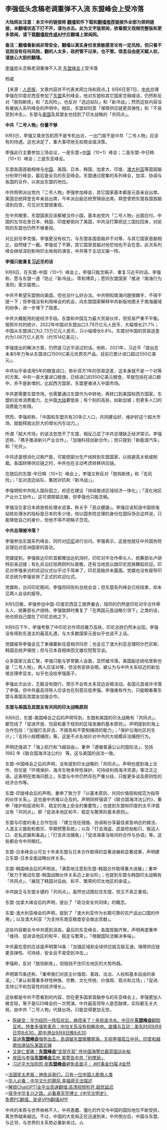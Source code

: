  <!-- 面包屑导航 --> <h2>李强低头念稿老调重弹不入流 东盟峰会上受冷落</h2> <p class="notice"><b>大陆网友注意：本文中的链接除 <a href="https://github.com/bannedbook/fanqiang" >翻墙</a>软件下载和<a href="https://github.com/killgcd/justmysocks/blob/master/README.md">翻墙推荐</a>链接外全部为禁网链接，未翻墙状态下打不开，请勿点击。此为文字版禁闻，欲看图文视频完整版和更多禁闻，请下载<a href="https://github.com/bannedbook/fanqiang">翻墙软件或APP</a>后翻墙上禁闻网。</p><p>备注：翻墙看新闻非常安全，翻墙以真实身份发表敏感言论有一定风险，但只看不说则没有任何风险，翻的人太多，政府管不过来，也不管。信息自由是天赋人权，请放心大胆的翻墙。</b></p>  <div class="entry"> <p><a href="https://www.bannedbook.org/bnews/tag/%e6%9d%8e%e5%bc%ba/" class="st_tag internal_tag" rel="tag" title="标签 李强 下的日志">李强</a>低头念稿老调重弹不入流 <a href="https://www.bannedbook.org/bnews/tag/%E4%B8%9C%E7%9B%9F%E5%B3%B0%E4%BC%9A/" class="st_tag internal_tag" rel="tag" title="标签 东盟峰会 下的日志">东盟峰会</a>上受冷落</p> <p>	杨威</p> <p>    <a target=_blank href="/donate.html?人民报恳请各方捐款" class="smallMiddle"></a>【来源：<span class='wp_keywordlink_affiliate'><a href="https://renminbao.com/" title="人民报" target="_blank">人民报</a></span>，文章内容并不代表本网立场和观点。】9月6日至7日，<a href="https://www.bannedbook.org/bnews/tag/%e4%b8%ad%e5%85%b1/" class="st_tag internal_tag" rel="tag" title="标签 中共 下的日志">中共</a>总理李强在印度尼西亚参加了<a href="https://www.bannedbook.org/bnews/tag/%E4%B8%9C%E7%9B%9F/" class="st_tag internal_tag" rel="tag" title="标签 东盟 下的日志">东盟</a>系列峰会，他对东盟和其它国家念稿喊话，仍然称反对「脱钩断炼」和「去风险」，也反对「选边站队」和「新冷战」；然而这些内容没有被纳入系列峰会的声明中。相反，东盟却同意「保障供应链更具弹性」和「不易受到冲击」，东盟与<a href="https://www.bannedbook.org/bnews/tag/%e7%be%8e%e5%9b%bd/" class="st_tag internal_tag" rel="tag" title="标签 美国 下的日志">美国</a>及其盟友也找到了印太战略的「共同点」。</p> <p><b>中共「二号人物」份量不够</b></p> <p>9月5日，李强又乘坐包机而不是专机出访，一出门就不是中共「二号人物」应该有的待遇。这也决定了，重大事项他无权商谈或决策。</p> <p>李强此行主要参加三场会议，一是东盟+<span class='wp_keywordlink_affiliate'><a href="https://www.bannedbook.org/" title="中国" target="_blank">中国</a></span>（10+1）峰会；二是东盟-中日韩（10+3）峰会；三是东亚峰会。</p> <p>东盟各国首脑相继与<a href="https://www.bannedbook.org/bnews/tag/%E4%B8%AD%E5%9B%BD/" class="st_tag internal_tag" rel="tag" title="标签 中国 下的日志">中国</a>、美国、日本、韩国、加拿大、印度、<a href="https://www.bannedbook.org/bnews/tag/%e6%be%b3%e5%a4%a7%e5%88%a9%e4%ba%9a/" class="st_tag internal_tag" rel="tag" title="标签 澳大利亚 下的日志">澳大利亚</a>等国首脑分别举行峰会，最后是全员的东亚峰会。东盟通过密集的系列峰会，加深、协调与各国的合作，以突出东盟的地位。</p> <p>中共照例派出党内「二号人物」李强参加峰会，其它国家基本都是元首亲自出席。美国总统拜登去年亲自出席，今年派出副总统贺锦丽出席。拜登曾把东盟各国首脑请到白宫，可见对东盟很重视。</p> <p>在中共眼里，东盟国家应该都被当作小国，基本由党内「二号人物」出面应付。中国的左邻右舍日本、韩国、印度都倒向了美国，中共没打算把这三国拉回来，对前院的东盟也仍然不够重视。</p> <p>对比前任李克强，李强更没有权力，与东盟各国首脑并不对等，与其它国家首脑相比，自然矮了一截。李强说了不算，其它国家首脑对他恐怕也不会在意。此次系列峰会继续深刻影响印太格局的演变，中共等于主动又输一阵。</p> <p><b>李强只能重复<a href="https://www.bannedbook.org/bnews/tag/%e4%b9%a0%e8%bf%91%e5%b9%b3/" class="st_tag internal_tag" rel="tag" title="标签 习近平 下的日志">习近平</a>的话</b></p> <p>9月6日，在东盟-中国（10+1）峰会上，李强只能念稿子、重复习近平的话。李强称，愿与东盟一道「防止『新冷战』、零和博弈」；愿同东盟国家「推进『南海行为准则』案文磋商」。</p> <p>中共不希望东盟倒向美国，但也没什么好办法。中共明知南海问题很棘手，不得不提一下；但李强没有利用峰会的机会，向东盟国家解释中共新版地图关于南海疆域的纷争，进一步埋下了隐患。</p> <p>中共大概能用的是经济手段。东盟和中国互为最大贸易伙伴，但贸易严重不平衡。按照中共的统计，2022年中国对东盟出口3.79万亿元人民币，大幅增长21.7%；中国从东盟进口为2.73万亿元人民币，只小幅增长6.8%。东盟对中国的贸易逆差约为1.06万亿人民币（约1514亿美元）。</p> <p>李强提出的解决方案，仍然是习近平说过的话。他称，2021年，习近平「提出在未来5年力争从东盟进口1500亿美元优质农产品，目前已累计进口超过550亿美元」。</p> <p>中共似乎承诺用5年的粮食进口，弥补双方1年的贸易逆差，这本身就不是一个对等的方案。中共一直大量进口粮食，已经进口的550亿美元粮食，早就包括在进口额中，并不是新增的。比起西方国家，东盟更难进入中国市场。</p> <p>中共更需要东盟市场，也需要通过东盟作为中转地，再转口到美国和西方国家。东盟的总体消费能力，比中国<span class='wp_keywordlink_affiliate'><a href="https://www.bannedbook.org/" title="大陆" target="_blank">大陆</a></span>要低些；有个别的高些，如新加坡；但更多人口的消费能力有限。</p> <p>然而，李强却称，「中国和东盟共有20多亿人口，共同建设好、维护好这个超大市场，就能释放出巨大的增长内生动力。」</p> <p>所谓「超大市场」的说法忽悠不了东盟，相反凸显了中共总理缺乏经济常识。李强还称，「携手推进新兴产业合作」，「加强科技创新合作」；但只提到「新能源汽车」和「光伏」。</p> <p>中共还是想消化过剩产能，可能把部分生产线转到东盟国家，以规避高关税或制裁。各国转移供应链之时，中共也在主动考虑转移供应链。</p> <p>在随后的东盟-中日韩（10+3）峰会上，李强又称反对「脱钩断炼」和「去风险」；「反对选边站队、集团对抗和『新冷战』」。</p> <p>李强明知中共陷入国际孤立，却还在建议「持续推进区域经济一体化」；「深化地区产业分工协作」。这可谓南辕北辙，但李强也只能念稿。</p> <p>李强没忘拿日本排放核处理水说事，称关乎「民众健康」。李强应该知道中国核电站核处理水的指标是日本的多少倍，他以国务院总理的身份在国际场合这样说，只能降低自己的身价，但他不得不把稿子念完。</p> <p><b>中共总理被冷落？</b></p>  <p>李强参加东盟系列峰会，同时对<a href="https://www.bannedbook.org/bnews/tag/%e5%8d%b0%e5%b0%bc/" class="st_tag internal_tag" rel="tag" title="标签 印尼 下的日志">印尼</a>进行访问。李强表示，这是他就任中共国务院总理后对亚洲国家的首访。</p> <p>党媒提到，李强抵达印尼首都雅加达机场时，印尼对华合作牵头人、统筹部长卢胡特前来迎接；有礼兵沿红毯两侧列队致敬，还有当地民众跳印尼民族舞蹈欢迎。印尼对李强来访的欢迎仪式似乎过于简单了，印尼首脑并未露面。党媒也没有报导印尼总统为李强安排了正式的欢迎仪式。</p> <p>党媒称，访问印尼期间，李强将同佐科总统会谈；但东盟系列峰会已经结束，却未见两人会谈的报导。</p> <p>9月5日晚，李强参加中国-印度尼西亚工商界餐会，陪同的仍然是印尼对华合作牵头人、统筹部长卢胡特。李强致辞时重复了「在两国元首战略引领下」之类的话，他也把自己摆在了印尼总统之下。</p> <p>9月6日下午，李强考察了中印尼合作项目雅万高铁，印尼总统仍然未出现。李强没有得到东道主的最高礼遇，与大多数国家元首似乎也说不上话。</p> <p>党媒报导李强会见了柬埔寨新任首相洪玛奈；也会见了澳大利亚总理阿尔巴尼斯、韩国总统尹锡悦；但与日本首相岸田文雄仅短暂交谈。</p> <p>众多国家元首汇聚，李强只能与寥寥数人会面，显然被冷落。美国副总统哈里斯也是「二号人物」，两人应该对等，但没有安排会晤。被认为与中共关系较近的新加坡总理李显龙，似乎也没给李强面子。</p> <p>李强此次出访，王毅没有随行，预示不会有太多双边会晤活动。各国元首或许冷落了李强，但中共最高领导人应该也在刻意压低李强。李强难有作为，只能眼看著东盟与美国及其盟友加强合作。</p> <p><b>东盟与美国及其盟友有共同的印太战略原则</b></p> <p>9月6日，东盟-美国峰会之后的声明写到，东盟和美国的印太战略有「共同点」，都包括了「促进开放、包容和基于规则的区域发展的基本原则」。声明提到的海上合作包括：「加强打击非法、不报告和不管制捕捞的能力」；「保护沿海社区的生计」；「支持小规模捕捞」等。这是不点名地针对中共的大规模非法捕捞行为。</p> <p>声明还强调了「海上航行和飞越自由」，重申「遵循普遍公认的国际法」，包括 1982 年《联合国海洋法公约》 等。这与美国的说法一致。</p> <p>东盟-中国峰会之后的声明，没有提到印太战略的「共同点」。声明也提到海上合作，但仅是「环境保护、海洋生物多样性保护、可持续利用海洋资源」等泛泛之语。这表明在南海问题上，东盟与中共仍然存在严重分歧，只能更多谈及原则性的经济合作等。</p>  <p>东盟-印度峰会后的声明，重申了致力于「以基本原则、共同价值观和规范为指导的伙伴关系」。这也是中共难以企及的。声明同样强调了《联合国海洋法公约》，重申「维护和促进和平、稳定的海上安全的重要性」；也提到东盟和印度的太平洋倡议有「共同点」，即「促进本地区和平、稳定与繁荣的基本原则」。</p> <p>东盟与印度的海上合作包括：「建立信任措施、协调和分享最佳紧急响应的做法、人道主义援助和救灾、早期预警系统」；以及「打击海盗、武装抢劫船只、贩运人口、走私武器和毒品」；「打击非法捕鱼」；「促进海事当局间的合作与协调」等。这些都会令中共眼红。</p> <p>东盟-日本峰会认可五十年来东盟与日本合作取得的显著进展和显著成果，声明建立东盟-日本全面战略伙伴关系。</p> <p>东盟-韩国峰会后的声明说，「满意地注意到东盟-韩国合作取得重大进展」；重申「致力于推动东盟-韩国战略伙伴关系迈上新台阶」；也提到东盟与韩国印太战略有「共同点」，「展现了韩国对自由、和平、繁荣的印太地区的承诺」。</p> <p>中共缺乏与东盟关键的「共同点」，虽然也试图拉住东盟，但又不真正重视。</p> <p>东盟-加拿大峰会后的声明，提出了「政治安全共同体」的概念。</p> <p>东盟-澳大利亚峰会的声明，提到了「澳大利亚作为长期可靠的农产品出口国的作用」；以及澳大利亚「为支持东南亚粮食安全做出贡献」。</p> <p>这些内容都会令中共感到沮丧。最后的东亚峰会，各国首脑齐聚，声明再度重申「维持、促进该地区的和平、稳定与繁荣」，「根据国际法解决争端」。</p> <p>中共最在意的应该是声明第14条：「加强区域和全球供应链互联互通，保障供应链更具弹性、可持续、安全且不易受到冲击。」</p> <p>李强称，反对「脱钩断炼」，但阻挡不住印太地区的大势所趋。</p> <p>声明第15条还称，「重申我们对民主价值观、善政、法治、人权和基本自由的承诺」；「承认和尊重多样性种族、宗教、文化传统、价值观、观点和立场」；「促进、支持公平和包容性的经济增长」。</p> <p>这些都是中共不愿看到的内容，但在更多国家首脑参与的东亚峰会上，李强更加人微言轻，等于是G20峰会的一次预演。中共最高领导人是否缺席，实际都无关大局，由中共「二号人物」代替出场，只能显得更加无奈。</p>  <!--<div id="taboola-mid-1"></div>--><ul class='op-related-articles' title='相关阅读'> <li><a href='https://www.bannedbook.org/bnews/sohnews/20230908/1931015.html' target='_blank'>陈破空：华为经历一阵狂欢后，麻烦来了！央视泼冷水。中日在<b>东盟峰会</b>翻脸互呛。特鲁多强势表态：中加关系没有和解余地。直播与互动：美东时间9月8日早8点30、即中港台9月8日晚8点30</a></li> <li><a href='https://www.bannedbook.org/bnews/sohnews/20230908/1931009.html' target='_blank'>莫迪<b>东盟峰会</b>强势出击，高调替东盟撑腰南海，无视李强孤立中共，印度和越南加速站队美国实锤</a></li> <li><a href='https://www.bannedbook.org/bnews/worldnews/20230908/1930995.html' target='_blank'>又是仁爱礁！<b>东盟峰会</b>“言犹在耳” 传中国海警拦截菲国运补船</a></li> <li><a href='https://www.bannedbook.org/bnews/baitai/20230908/1930941.html' target='_blank'>岸田与李强<b>东盟峰会</b>互呛 美警告中共「别搅局」</a></li> <li><a href='https://www.bannedbook.org/bnews/sohnews/20230908/1930814.html' target='_blank'>习近平大加抱怨 拒<b>东盟峰会</b>避免丢面子｜ #时事金扫描 #金然</a></li> </ul> <p class="texttj"> 🔥<a href="https://www.bannedbook.org/bnews/ssgc/20230219/1850782.html" target="_blank">法国犹太老板：神告诉我们，只有一位中国人能救人类</a><br/> 🔥<a href="https://www.bannedbook.org/bnews/comments/20220220/1694796.html" target="_blank">华人必看：中华文化的飓风 幸福感无法描述</a><br/> 🔥<a href="https://github.com/bannedbook/fanqiang/wiki/V2ray%E6%9C%BA%E5%9C%BA" target="_blank">解锁ChatGPT|全平台高速翻墙:高清视频秒开,超低延迟</a><br/> 🔥<a href="https://www.bannedbook.org/bnews/comments/20220808/1768773.html" target="_blank">探寻中华复兴之路，必看章天亮博士《中华文明史》</a><br/> <a href="https://github.com/bannedbook/fanqiang/wiki/%E7%A6%81%E9%97%BB%E7%BD%91%E5%AE%89%E5%8D%93%E7%BF%BB%E5%A2%99%E6%96%B0%E9%97%BBAPP" target="_blank">免费PC翻墙、安卓VPN翻墙APP</a><br/> </p><p>中共的本质与世界格格不入，中共愚蠢、僵化的外交令中国的国际地位不断受损，离世界越来越远。不过，中国的大变局正在迅速到来，中共倒台后，中国与东盟、与近邻、与世界的关系势必重新来过。△</p><a name='sharetosocial'></a> <div style="margin-bottom:5px;padding-bottom:5px;clear:both"> <div id="archive-pix-1" class="banner-ads"> <!-- AuctionX Display platform tag START --> <div id="27602x728x90x621x_ADSLOT1" clicktrack="%%CLICK_URL_ESC%%"></div>  <!-- AuctionX Display platform tag END --> </div> <div id="archive-pix-2" class="banner-ads"> <!-- AuctionX Display platform tag START --> <div id="27556x300x250x621x_ADSLOT1" clicktrack="%%CLICK_URL_ESC%%" style="margin:0 auto;text-align:center"></div>  <!-- AuctionX Display platform tag END --> </div> </div>  <div id="archive-pix-1" class="banner-ads"> <!-- AuctionX Display platform tag START --> <div id="27603x728x90x621x_ADSLOT1" clicktrack="%%CLICK_URL_ESC%%"></div>  <!-- AuctionX Display platform tag END --> </div> </div><!--END ENTRY--> 